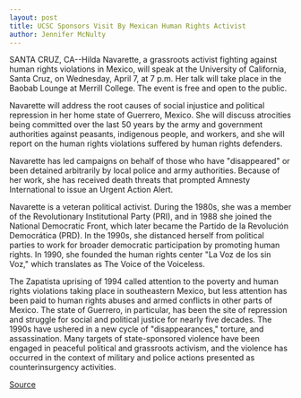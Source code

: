 ```yaml
---
layout: post
title: UCSC Sponsors Visit By Mexican Human Rights Activist
author: Jennifer McNulty
---
```


SANTA CRUZ, CA--Hilda Navarette, a grassroots activist fighting against human rights violations in Mexico, will speak at the University of California, Santa Cruz, on Wednesday, April 7, at 7 p.m. Her talk will take place in the Baobab Lounge at Merrill College. The event is free and open to the public.

Navarette will address the root causes of social injustice and political repression in her home state of Guerrero, Mexico. She will discuss atrocities being committed over the last 50 years by the army and government authorities against peasants, indigenous people, and workers, and she will report on the human rights violations suffered by human rights defenders.

Navarette has led campaigns on behalf of those who have "disappeared" or been detained arbitrarily by local police and army authorities. Because of her work, she has received death threats that prompted Amnesty International to issue an Urgent Action Alert.

Navarette is a veteran political activist. During the 1980s, she was a member of the Revolutionary Institutional Party (PRI), and in 1988 she joined the National Democratic Front, which later became the Partido de la Revolución Democrática (PRD). In the 1990s, she distanced herself from political parties to work for broader democratic participation by promoting human rights. In 1990, she founded the human rights center "La Voz de los sin Voz," which translates as The Voice of the Voiceless.

The Zapatista uprising of 1994 called attention to the poverty and human rights violations taking place in southeastern Mexico, but less attention has been paid to human rights abuses and armed conflicts in other parts of Mexico. The state of Guerrero, in particular, has been the site of repression and struggle for social and political justice for nearly five decades. The 1990s have ushered in a new cycle of "disappearances," torture, and assassination. Many targets of state-sponsored violence have been engaged in peaceful political and grassroots activism, and the violence has occurred in the context of military and police actions presented as counterinsurgency activities.

[Source](http://www1.ucsc.edu/news_events/press_releases/archive/98-99/03-99/navarette.htm "Permalink to Visit by Mexican human rights activist")
